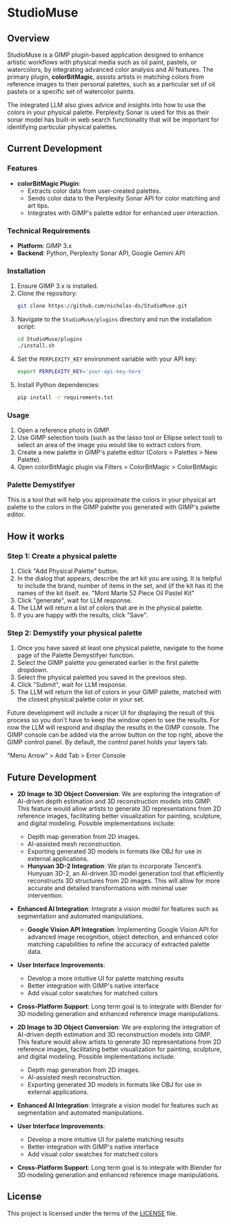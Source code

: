 # StudioMuse

## Overview

StudioMuse is a GIMP plugin-based application designed to enhance artistic workflows with physical media such as oil paint, pastels, or watercolors, by integrating advanced color analysis and AI features. The primary plugin, **colorBitMagic**, assists artists in matching colors from reference images to their personal palettes, such as a particular set of oil pastels or a specific set of watercolor paints.

The integrated LLM also gives advice and insights into how to use the colors in your physical palette. Perplexity Sonar is used for this as their sonar model has built-in web search functionality that will be important for identifying particular physical palettes.

## Current Development

### Features

- **colorBitMagic Plugin**:
  - Extracts color data from user-created palettes.
  - Sends color data to the Perplexity Sonar API for color matching and art tips.
  - Integrates with GIMP's palette editor for enhanced user interaction.

### Technical Requirements

- **Platform**: GIMP 3.x
- **Backend**: Python, Perplexity Sonar API, Google Gemini API

### Installation

1. Ensure GIMP 3.x is installed.
2. Clone the repository:
   ```bash
   git clone https://github.com/nicholas-ds/StudioMuse.git
   ```
3. Navigate to the `StudioMuse/plugins` directory and run the installation script:
   ```bash
   cd StudioMuse/plugins
   ./install.sh
   ```
4. Set the `PERPLEXITY_KEY` environment variable with your API key:
   ```bash
   export PERPLEXITY_KEY='your-api-key-here'
   ```
5. Install Python dependencies:
   ```bash
   pip install -r requirements.txt
   ```

### Usage

1. Open a reference photo in GIMP.
2. Use GIMP selection tools (such as the lasso tool or Ellipse select tool) to select an area of the image you would like to extract colors from.
3. Create a new palette in GIMP's palette editor (Colors > Palettes > New Palette).
4. Open colorBitMagic plugin via Filters > ColorBitMagic > ColorBitMagic

### Palette Demystifyer

This is a tool that will help you approximate the colors in your physical art palette to the colors in the GIMP palette you generated with GIMP's palette editor.

## How it works

### Step 1: Create a physical palette

1. Click "Add Physical Palette" button.
2. In the dialog that appears, describe the art kit you are using. It is helpful to include the brand, number of items in the set, and (if the kit has it) the names of the kit itself.
 ex. "Mont Marte 52 Piece Oil Pastel Kit"
3. Click "generate", wait for LLM response.
4. The LLM will return a list of colors that are in the physical palette.
5. If you are happy with the results, click "Save".

### Step 2: Demystify your physical palette

1. Once you have saved at least one physical palette, navigate to the home page of the Palette Demystifyer function.
2. Select the GIMP palette you generated earlier in the first palette dropdown.
3. Select the physical paletted you saved in the previous step.
4. Click "Submit", wait for LLM response.
5. The LLM will return the list of colors in your GIMP palette, matched with the closest physical palette color in your set.

Future development will include a nicer UI for displaying the result of this process so you don't have to keep the window open to see the results. For now the LLM will respond and display the results in the GIMP console. The GIMP console can be added via the arrow button on the top right, above the GIMP control panel. By default, the control panel holds your layers tab.

"Menu Arrow" > Add Tab > Error Console

## Future Development

- **2D Image to 3D Object Conversion**: We are exploring the integration of AI-driven depth estimation and 3D reconstruction models into GIMP. This feature would allow artists to generate 3D representations from 2D reference images, facilitating better visualization for painting, sculpture, and digital modeling. Possible implementations include:
  - Depth map generation from 2D images.
  - AI-assisted mesh reconstruction.
  - Exporting generated 3D models in formats like OBJ for use in external applications.
  - **Hunyuan 3D-2 Integration**: We plan to incorporate Tencent’s Hunyuan 3D-2, an AI-driven 3D model generation tool that efficiently reconstructs 3D structures from 2D images. This will allow for more accurate and detailed transformations with minimal user intervention.

- **Enhanced AI Integration**: Integrate a vision model for features such as segmentation and automated manipulations.
  - **Google Vision API Integration**: Implementing Google Vision API for advanced image recognition, object detection, and enhanced color matching capabilities to refine the accuracy of extracted palette data.

- **User Interface Improvements**:
  - Develop a more intuitive UI for palette matching results
  - Better integration with GIMP's native interface
  - Add visual color swatches for matched colors

- **Cross-Platform Support**: Long term goal is to integrate with Blender for 3D modeling generation and enhanced reference image manipulations.

- **2D Image to 3D Object Conversion**: We are exploring the integration of AI-driven depth estimation and 3D reconstruction models into GIMP. This feature would allow artists to generate 3D representations from 2D reference images, facilitating better visualization for painting, sculpture, and digital modeling. Possible implementations include:
  - Depth map generation from 2D images.
  - AI-assisted mesh reconstruction.
  - Exporting generated 3D models in formats like OBJ for use in external applications.

- **Enhanced AI Integration**: Integrate a vision model for features such as segmentation and automated manipulations.
- **User Interface Improvements**:
  - Develop a more intuitive UI for palette matching results
  - Better integration with GIMP's native interface
  - Add visual color swatches for matched colors
- **Cross-Platform Support**: Long term goal is to integrate with Blender for 3D modeling generation and enhanced reference image manipulations.

## License

This project is licensed under the terms of the [LICENSE](LICENSE) file.

